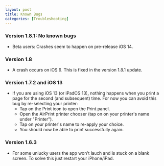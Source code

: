 ```yaml
---
layout: post
title: Known Bugs
categories: [Troubleshooting]
---
```

### Version 1.8.1: No known bugs

* Beta users: Crashes seem to happen on pre-release iOS 14.

### Version 1.8

* A crash occurs on iOS 9. This is fixed in the version 1.8.1 update.

### Version 1.7.2 and iOS 13

* If you are using iOS 13 (or iPadOS 13), nothing happens when you print a page for the second (and subsequent) time. For now you can avoid this bug by re-selecting your printer:
    * Tap on the Print icon to open the Print panel.
    * Open the AirPrint printer chooser (tap on on your printer's name under "Printer").
    * Tap on your printer's name to re-apply your choice.
    * You should now be able to print successfully again.

### Version 1.6.3

* For some unlucky users the app won't lauch and is stuck on a blank screen. To solve this just restart your iPhone/iPad.

